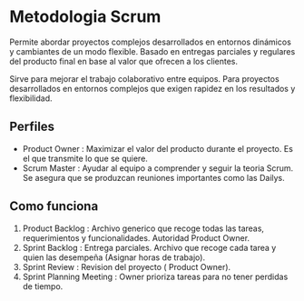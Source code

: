 # **Metodologia Scrum**

Permite abordar proyectos complejos desarrollados en entornos dinámicos y cambiantes de un modo flexible. Basado en entregas parciales y regulares del producto final en base al valor que ofrecen a los clientes. 

Sirve para mejorar el trabajo colaborativo entre equipos. Para proyectos desarrollados en entornos complejos que exigen rapidez en los resultados y flexibilidad.

## Perfiles

* Product Owner : Maximizar el valor del producto durante el proyecto. Es el que transmite lo que se quiere.
* Scrum Master : Ayudar al equipo a comprender y seguir la teoria Scrum. Se asegura que se produzcan reuniones importantes como las Dailys.

## Como funciona

1. Product Backlog : Archivo generico que recoge todas las tareas, requerimientos y funcionalidades. Autoridad Product Owner.
2. Sprint Backlog : Entrega parciales. Archivo que recoge cada tarea y quien las desempeña (Asignar horas de trabajo).
3. Sprint Review : Revision del proyecto ( Product Owner).
4. Sprint Planning Meeting : Owner prioriza tareas para no tener perdidas de tiempo.
